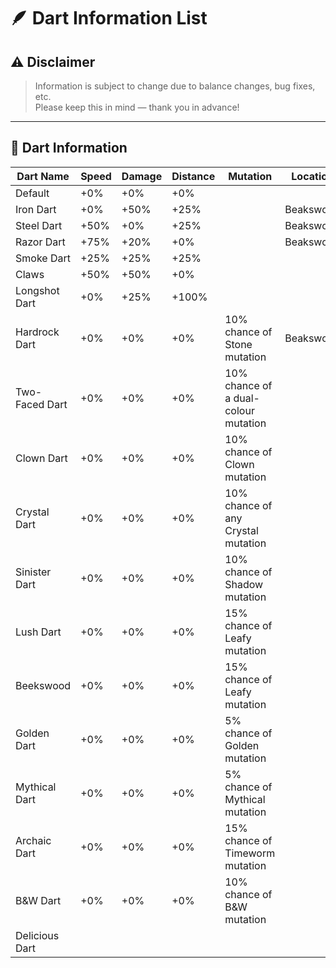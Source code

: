 # 🪶 Dart Information List

## ⚠️ Disclaimer

> Information is subject to change due to balance changes, bug fixes, etc.  
> Please keep this in mind — thank you in advance!

---

## 🎯 Dart Information

| **Dart Name**       | **Speed**     | **Damage**    | **Distance**   | **Mutation**                               | **Location**    |
|---------------------|---------------|---------------|----------------|---------------------------------------------|-----------------|
| Default             | +0%           | +0%           | +0%            |                                             |                 |
| Iron Dart           | +0%           | +50%          | +25%           |                                             | Beakswood       |
| Steel Dart          | +50%          | +0%           | +25%           |                                             | Beakswood       |
| Razor Dart          | +75%          | +20%          | +0%            |                                             | Beakswood       |
| Smoke Dart          | +25%          | +25%          | +25%           |                                             |                 |
| Claws               | +50%          | +50%          | +0%            |                                             |                 |
| Longshot Dart       | +0%           | +25%          | +100%          |                                             |                 |
| Hardrock Dart       | +0%           | +0%           | +0%            | 10% chance of Stone mutation                | Beakswood       |
| Two-Faced Dart      | +0%           | +0%           | +0%            | 10% chance of a dual-colour mutation        |                 |
| Clown Dart          | +0%           | +0%           | +0%            | 10% chance of Clown mutation                |                 |
| Crystal Dart        | +0%           | +0%           | +0%            | 10% chance of any Crystal mutation          |                 |
| Sinister Dart       | +0%           | +0%           | +0%            | 10% chance of Shadow mutation               |                 |
| Lush Dart           | +0%           | +0%           | +0%            | 15% chance of Leafy mutation                |                 |
| Beekswood           | +0%           | +0%           | +0%            | 15% chance of Leafy mutation                |                 |
| Golden Dart         | +0%           | +0%           | +0%            | 5% chance of Golden mutation                |                 |
| Mythical Dart       | +0%           | +0%           | +0%            | 5% chance of Mythical mutation              |                 |
| Archaic Dart        | +0%           | +0%           | +0%            | 15% chance of Timeworm mutation             |                 |
| B&W Dart            | +0%           | +0%           | +0%            | 10% chance of B&W mutation                  |                 |
| Delicious Dart      |               |               |                |                                             |                 |
